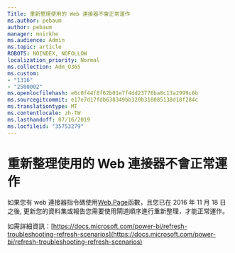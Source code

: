 ```yaml
---
Title: 重新整理使用的 Web 連接器不會正常運作
ms.author: pebaum
author: pebaum
manager: mnirkhe
ms.audience: Admin
ms.topic: article
ROBOTS: NOINDEX, NOFOLLOW
localization_priority: Normal
ms.collection: Adm_O365
ms.custom:
- "1316"
- "2500002"
ms.openlocfilehash: e6c0f44f8f62b01e7f4dd23776ba8c13a2999c6b
ms.sourcegitcommit: e17e7d17fdb638349bb320b318085138d18f284c
ms.translationtype: MT
ms.contentlocale: zh-TW
ms.lasthandoff: 07/16/2019
ms.locfileid: "35753279"
---
```

# <a name="refresh-using-web-connector-doesnt-work-properly"></a>重新整理使用的 Web 連接器不會正常運作

如果您有 web 連接器指令碼使用[Web.Page](https://msdn.microsoft.com/library/mt260924.aspx)函數，且您已在 2016 年 11 月 18 日之後, 更新您的資料集或報告您需要使用閘道順序進行重新整理，才能正常運作。

如需詳細資訊：[https://docs.microsoft.com/power-bi/refresh-troubleshooting-refresh-scenarios](https://docs.microsoft.com/power-bi/refresh-troubleshooting-refresh-scenarios)
